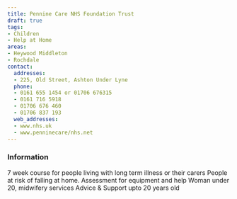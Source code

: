 ```yaml
---
title: Pennine Care NHS Foundation Trust
draft: true
tags:
- Children
- Help at Home
areas:
- Heywood Middleton
- Rochdale
contact:
  addresses:
  - 225, Old Street, Ashton Under Lyne
  phone:
  - 0161 655 1454 or 01706 676315
  - 0161 716 5918
  - 01706 676 460
  - 01706 837 193
  web_addresses:
  - www.nhs.uk
  - www.penninecare/nhs.net
---
```


### Information
7 week course for people living with long term illness or their carers
People at risk of falling at home.  Assessment for equipment and help
Woman under 20, midwifery services
Advice & Support upto 20 years old

